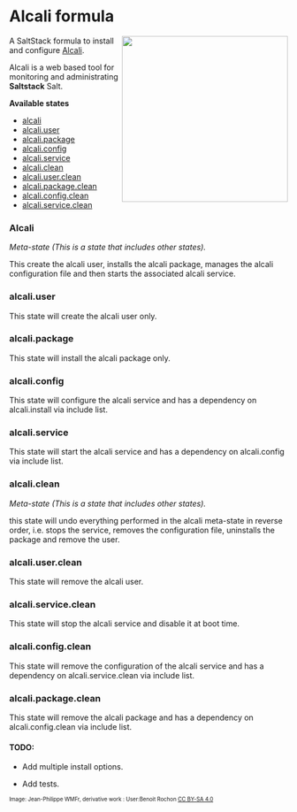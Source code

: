 # Alcali formula

<img align="right" height="300" src="https://upload.wikimedia.org/wikipedia/commons/5/5f/Logo_du_Mois_de_la_contribution_sans_texte.svg">

A SaltStack formula to install and configure [Alcali](https://github.com/latenighttales/alcali).

 Alcali is a web based tool for monitoring and administrating **Saltstack** Salt.


**Available states**

- [alcali](#alcali)
- [alcali.user](#alcaliuser)
- [alcali.package](#alcalipackage)
- [alcali.config](#alcaliconfig)
- [alcali.service](#alcaliservice)
- [alcali.clean](#alcaliclean)
- [alcali.user.clean](#alcaliuserclean)
- [alcali.package.clean](#alcalipackageclean)
- [alcali.config.clean](#alcaliconfigclean)
- [alcali.service.clean](#alcaliserviceclean)


### Alcali

_Meta-state (This is a state that includes other states)._

This create the alcali user, installs the alcali package, manages the alcali configuration file and then starts the associated alcali service.

### alcali.user
This state will create the alcali user only.

### alcali.package
This state will install the alcali package only.

### alcali.config
This state will configure the alcali service and has a dependency on alcali.install via include list.

### alcali.service
This state will start the alcali service and has a dependency on alcali.config via include list.

### alcali.clean
_Meta-state (This is a state that includes other states)._

this state will undo everything performed in the alcali meta-state in reverse order, i.e. stops the service, removes the configuration file, uninstalls the package and remove the user.

### alcali.user.clean
This state will remove the alcali user.

### alcali.service.clean
This state will stop the alcali service and disable it at boot time.

### alcali.config.clean
This state will remove the configuration of the alcali service and has a dependency on alcali.service.clean via include list.

### alcali.package.clean
This state will remove the alcali package and has a dependency on alcali.config.clean via include list.


#### TODO:

- Add multiple install options.

- Add tests.



<sub><sub>Image: Jean-Philippe WMFr, derivative work : User:Benoit Rochon [CC BY-SA 4.0](https://creativecommons.org/licenses/by-sa/4.0)</sub></sub>

